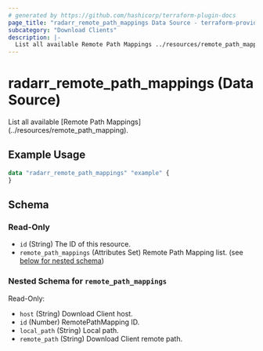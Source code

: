 ```yaml
---
# generated by https://github.com/hashicorp/terraform-plugin-docs
page_title: "radarr_remote_path_mappings Data Source - terraform-provider-radarr"
subcategory: "Download Clients"
description: |-
  List all available Remote Path Mappings ../resources/remote_path_mapping.
---
```


# radarr_remote_path_mappings (Data Source)

<!-- subcategory:Download Clients -->List all available [Remote Path Mappings](../resources/remote_path_mapping).

## Example Usage

```terraform
data "radarr_remote_path_mappings" "example" {
}
```

<!-- schema generated by tfplugindocs -->
## Schema

### Read-Only

- `id` (String) The ID of this resource.
- `remote_path_mappings` (Attributes Set) Remote Path Mapping list. (see [below for nested schema](#nestedatt--remote_path_mappings))

<a id="nestedatt--remote_path_mappings"></a>
### Nested Schema for `remote_path_mappings`

Read-Only:

- `host` (String) Download Client host.
- `id` (Number) RemotePathMapping ID.
- `local_path` (String) Local path.
- `remote_path` (String) Download Client remote path.


